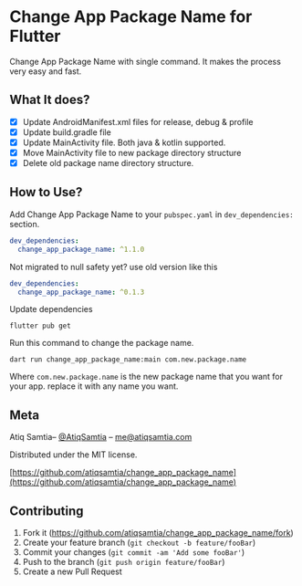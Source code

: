# Change App Package Name for Flutter
Change App Package Name with single command. It makes the process very easy and fast.

## What It does?
- [x] Update AndroidManifest.xml files for release, debug & profile
- [x] Update build.gradle file
- [x] Update MainActivity file. Both java & kotlin supported.
- [x] Move MainActivity file to new package directory structure
- [x] Delete old package name directory structure.

## How to Use?

Add Change App Package Name to your `pubspec.yaml` in `dev_dependencies:` section. 
```yaml
dev_dependencies: 
  change_app_package_name: ^1.1.0
```

Not migrated to null safety yet? use old version like this
```yaml
dev_dependencies: 
  change_app_package_name: ^0.1.3
```


Update dependencies 
```
flutter pub get
```
Run this command to change the package name.

```
dart run change_app_package_name:main com.new.package.name
```
Where `com.new.package.name` is the new package name that you want for your app. replace it with any name you want.

## Meta

Atiq Samtia– [@AtiqSamtia](https://twitter.com/atiqsamtia) – me@atiqsamtia.com

Distributed under the MIT license.

[https://github.com/atiqsamtia/change_app_package_name](https://github.com/atiqsamtia/change_app_package_name)

## Contributing

1. Fork it (<https://github.com/atiqsamtia/change_app_package_name/fork>)
2. Create your feature branch (`git checkout -b feature/fooBar`)
3. Commit your changes (`git commit -am 'Add some fooBar'`)
4. Push to the branch (`git push origin feature/fooBar`)
5. Create a new Pull Request

